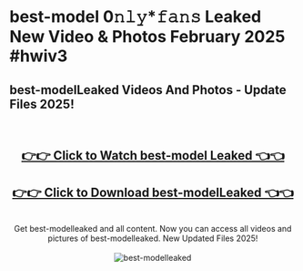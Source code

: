 # best-model 0𝚗𝚕𝚢*𝚏𝚊𝚗𝚜 Leaked New Video & Photos February 2025 #hwiv3

<h2>best-modelLeaked Videos And Photos - Update Files 2025!</h2>
<br>
<div align="center">
<h2><a href="https://mediaupload.pro?title=best-model&ref=11F" rel="nofollow">👉👉 Click to Watch best-model Leaked 👈👈</a></h2>
<h2><a href="https://mediaupload.pro?title=best-model&ref=11F" rel="nofollow">👉👉 Click to Download best-modelLeaked 👈👈</a></h2>
<br>
Get best-modelleaked and all content. Now you can access all videos and pictures of best-modelleaked. New Updated Files 2025!
<br>
<br>
<a href="https://mediaupload.pro?title=best-model&ref=11F" rel="nofollow" data-target="animated-image.originalLink"><img src="https://i.ibb.co/Gkj2r4b/banner.png" alt="best-modelleaked" style="max-width: 100%; display: inline-block;" data-target="animated-image.originalImage"></a>
</div>
<br>

